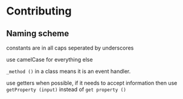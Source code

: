 # Contributing

## Naming scheme

constants are in all caps seperated by underscores

use camelCase for everything else

`_method ()` in a class means it is an event handler.

use getters when possible, if it needs to accept information then use `getProperty (input)` instead of `get property ()`
